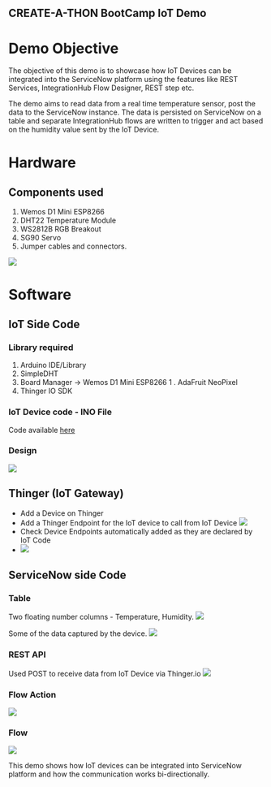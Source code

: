 
## CREATE-A-THON BootCamp IoT Demo

# Demo Objective
The objective of this demo is to showcase how IoT Devices can be integrated into the ServiceNow platform using the features like REST Services, IntegrationHub Flow Designer, REST step etc. 

The demo aims to read data from a real time temperature sensor, post the data to the ServiceNow instance. The data is persisted on ServiceNow on a table and separate IntegrationHub flows are written to trigger and act based on the humidity value sent by the IoT Device. 

# Hardware 
## Components used
1. Wemos D1 Mini ESP8266
1. DHT22 Temperature Module
1. WS2812B RGB Breakout
1. SG90 Servo
1. Jumper cables and connectors. 
   
![](images/circuit-photo.png)   

# Software
## IoT Side Code
### Library required
1. Arduino IDE/Library
1. SimpleDHT
1. Board Manager -> Wemos D1 Mini ESP8266
1 . AdaFruit NeoPixel
1. Thinger IO SDK 
   
### IoT Device code - INO File
Code available [here](TemperatureRGBSmartLock.ino)

### Design
![](images/design.png)

## Thinger (IoT Gateway)
- Add a Device on Thinger 
- Add a Thinger Endpoint for the IoT device to call from IoT Device
![](images/thinger-endpoint.png)
- Check Device Endpoints automatically added as they are declared by IoT Code
- ![](images/thinger-device-endpoints.png)

## ServiceNow side Code

### Table
Two floating number columns - Temperature, Humidity. 
![](images/table.png)

Some of the data captured by the device.
![](images/table-data.png)

### REST API
Used POST to receive data from IoT Device via Thinger.io
![](images/rest-api.png)

### Flow Action
![](images/flow-action.png)

### Flow 
![](images/flow.png)

This demo shows how IoT devices can be integrated into ServiceNow platform and how the communication works bi-directionally. 